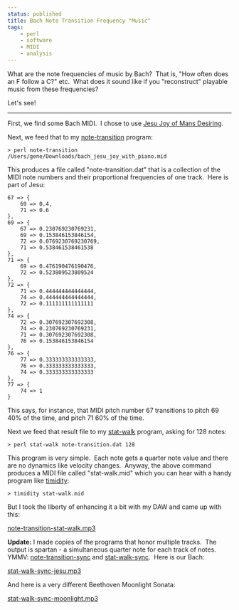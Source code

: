 ```yaml
---
status: published
title: Bach Note Transition Frequency "Music"
tags:
    - perl
    - software
    - MIDI
    - analysis
---
```


What are the note frequencies of music by Bach?  That is, "How often does an F follow a C?" etc.  What does it sound like if you "reconstruct" playable music from these frequencies?

Let's see!

---

First, we find some Bach MIDI.  I chose to use [Jesu Joy of Mans Desiring](bach_jesu_joy_with_piano.mid).

Next, we feed that to my [note-transition](https://github.com/ology/Music/blob/master/note-transition) program:

    > perl note-transition /Users/gene/Downloads/bach_jesu_joy_with_piano.mid

This produces a file called "note-transition.dat" that is a collection of the MIDI note numbers and their proportional frequencies of one track.  Here is part of Jesu:

    67 => {
        69 => 0.4,
        71 => 0.6
    },
    69 => {
        67 => 0.230769230769231,
        69 => 0.153846153846154,
        72 => 0.0769230769230769,
        71 => 0.538461538461538
    },
    71 => {
        69 => 0.476190476190476,
        72 => 0.523809523809524
    },
    72 => {
        71 => 0.444444444444444,
        74 => 0.444444444444444,
        72 => 0.111111111111111
    },
    74 => {
        72 => 0.307692307692308,
        74 => 0.230769230769231,
        71 => 0.307692307692308,
        76 => 0.153846153846154
    },
    76 => {
        77 => 0.333333333333333,
        76 => 0.333333333333333,
        74 => 0.333333333333333
    },
    77 => {
        74 => 1
    }

This says, for instance, that MIDI pitch number 67 transitions to pitch 69 40% of the time, and pitch 71 60% of the time.

Next we feed that result file to my [stat-walk](https://github.com/ology/Music/blob/master/stat-walk) program, asking for 128 notes:

    > perl stat-walk note-transition.dat 128

This program is very simple.  Each note gets a quarter note value and there are no dynamics like velocity changes.  Anyway, the above command produces a MIDI file called "stat-walk.mid" which you can hear with a handy program like [timidity](http://timidity.sourceforge.net/):

    > timidity stat-walk.mid

But I took the liberty of enhancing it a bit with my DAW and came up with this:

[note-transition-stat-walk.mp3](note-transition-stat-walk.mp3)

**Update:** I made copies of the programs that honor multiple tracks.  The output is spartan - a simultaneous quarter note for each track of notes. YMMV: [note-transition-sync](https://github.com/ology/Music/blob/master/note-transition-sync) and [stat-walk-sync](https://github.com/ology/Music/blob/master/stat-walk-sync).  Here is our Bach:

[stat-walk-sync-jesu.mp3](stat-walk-sync-jesu.mp3)

And here is a very different Beethoven Moonlight Sonata:

[stat-walk-sync-moonlight.mp3](stat-walk-sync-moonlight.mp3)


